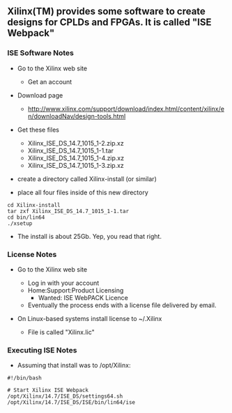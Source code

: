 

## Xilinx(TM) provides some software to create designs for CPLDs and FPGAs. It is called "ISE Webpack"

### ISE Software Notes

* Go to the Xilinx web site
  * Get an account

* Download page
  * http://www.xilinx.com/support/download/index.html/content/xilinx/en/downloadNav/design-tools.html

* Get these files
  * Xilinx_ISE_DS_14.7_1015_1-2.zip.xz
  * Xilinx_ISE_DS_14.7_1015_1-1.tar
  * Xilinx_ISE_DS_14.7_1015_1-4.zip.xz
  * Xilinx_ISE_DS_14.7_1015_1-3.zip.xz

* create a directory called Xilinx-install (or similar)
* place all four files inside of this new directory

``` 
cd Xilinx-install
tar zxf Xilinx_ISE_DS_14.7_1015_1-1.tar
cd bin/lin64
./xsetup
```
* The install is about 25Gb. Yep, you read that right.

### License Notes

* Go to the Xilinx web site
  * Log in with your account
  * Home:Support:Product Licensing
    * Wanted:  ISE WebPACK Licence
  * Eventually the process ends with a license file delivered by email.

* On Linux-based systems install license to ~/.Xilinx
  * File is called "Xilinx.lic"

### Executing ISE Notes

* Assuming that install was to /opt/Xilinx:

```
#!/bin/bash

# Start Xilinx ISE Webpack
/opt/Xilinx/14.7/ISE_DS/settings64.sh
/opt/Xilinx/14.7/ISE_DS/ISE/bin/lin64/ise
```

